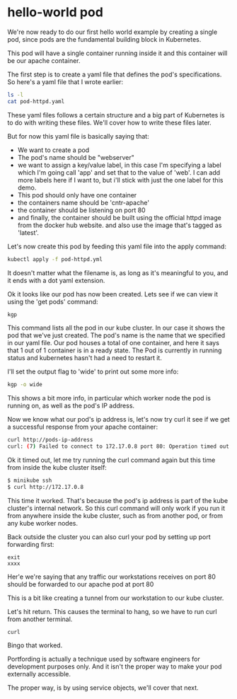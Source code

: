 # hello-world pod

We're now ready to do our first hello world example by creating a single pod, since pods are the fundamental building block in Kubernetes.  

This pod will have a single container running inside it and this container will be our apache container. 

The first step is to create a yaml file that defines the pod's specifications. So here's a yaml file that I wrote earlier:

```bash
ls -l
cat pod-httpd.yaml
```

These yaml files follows a certain structure and a big part of Kubernetes is to do with writing these files. We'll cover how to write these files later.

But for now this yaml file is basically saying that:

- We want to create a pod
- The pod's name should be "webserver"
- we want to assign a key/value label, in this case I'm specifying a label which I'm going call 'app' and set that to the value of 'web'. I can add more labels here if I want to, but i'll stick with just the one label for this demo.
- This pod should only have one container
- the containers name should be 'cntr-apache'
- the container should be listening on port 80
- and finally, the container should be built using the official httpd image from the docker hub website. and also use the image that's tagged as 'latest'.



Let's now create this pod by feeding this yaml file into the apply command:

```bash
kubectl apply -f pod-httpd.yml
```

It doesn't matter what the filename is, as long as it's meaningful to you, and it ends with a dot yaml extension.

Ok it looks like our pod has now been created. Lets see if we can view it using the 'get pods' command:

```bash
kgp
```

This command lists all the pod in our kube cluster. In our case it shows  the pod that we've just created. The pod's name is the name that we specified in our yaml file. Our pod houses a total of one container, and here it says that 1 out of 1 container is in a ready state. The Pod is currently in running status and kubernetes hasn't had a need to restart it.

I'll set the output flag to 'wide' to print out some more info:

```bash
kgp -o wide
```

This shows a bit more info, in particular which worker node the pod is running on, as well as the pod's IP address. 

Now we know what our pod's ip address is, let's now try curl it see if we get a successful response from your apache container:

```bash
curl http://pods-ip-address
curl: (7) Failed to connect to 172.17.0.8 port 80: Operation timed out
```

Ok it timed out, let me try running the curl command again but this time from inside the kube cluster itself:

```bash
$ minikube ssh
$ curl http://172.17.0.8
```

This time it worked. That's because the pod's ip address is part of the kube cluster's internal network. So this curl command will only work if you run it from anywhere inside the kube cluster, such as from another pod, or from any kube worker nodes. 

Back outside the cluster you can also curl your pod by setting up port forwarding first:

```
exit
xxxx
```

Her'e we're saying that any traffic our workstations receives on port 80 should be forwarded to our apache pod at port 80

This is a bit like creating a tunnel from our workstation to our kube cluster. 


Let's hit return. 
This causes the terminal to hang, so we have to run curl from another terminal. 


```
curl 
```

Bingo that worked. 

Portfording is actually a technique used by software engineers for development purposes only. And it isn't the proper way to make your pod externally accessible. 


The proper way, is by using service objects, we'll cover that next. 

















